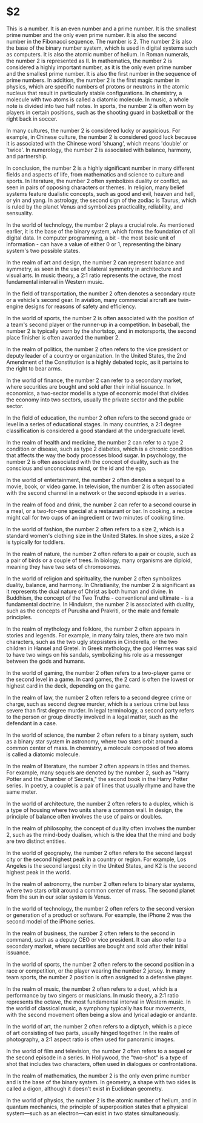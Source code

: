 # $2

This is a number. It is an even number and a prime number. It is the smallest prime number and the only even prime number. It is also the second number in the Fibonacci sequence. The number is 2. The number 2 is also the base of the binary number system, which is used in digital systems such as computers. It is also the atomic number of helium. In Roman numerals, the number 2 is represented as II. In mathematics, the number 2 is considered a highly important number, as it is the only even prime number and the smallest prime number. It is also the first number in the sequence of prime numbers. In addition, the number 2 is the first magic number in physics, which are specific numbers of protons or neutrons in the atomic nucleus that result in particularly stable configurations. In chemistry, a molecule with two atoms is called a diatomic molecule. In music, a whole note is divided into two half notes. In sports, the number 2 is often worn by players in certain positions, such as the shooting guard in basketball or the right back in soccer. 

In many cultures, the number 2 is considered lucky or auspicious. For example, in Chinese culture, the number 2 is considered good luck because it is associated with the Chinese word 'shuang', which means 'double' or 'twice'. In numerology, the number 2 is associated with balance, harmony, and partnership. 

In conclusion, the number 2 is a highly significant number in many different fields and aspects of life, from mathematics and science to culture and sports. In literature, the number 2 often symbolizes duality or conflict, as seen in pairs of opposing characters or themes. In religion, many belief systems feature dualistic concepts, such as good and evil, heaven and hell, or yin and yang. In astrology, the second sign of the zodiac is Taurus, which is ruled by the planet Venus and symbolizes practicality, reliability, and sensuality. 

In the world of technology, the number 2 plays a crucial role. As mentioned earlier, it is the base of the binary system, which forms the foundation of all digital data. In computer programming, a bit - the most basic unit of information - can have a value of either 0 or 1, representing the binary system's two possible states. 

In the realm of art and design, the number 2 can represent balance and symmetry, as seen in the use of bilateral symmetry in architecture and visual arts. In music theory, a 2:1 ratio represents the octave, the most fundamental interval in Western music.

In the field of transportation, the number 2 often denotes a secondary route or a vehicle's second gear. In aviation, many commercial aircraft are twin-engine designs for reasons of safety and efficiency.

In the world of sports, the number 2 is often associated with the position of a team's second player or the runner-up in a competition. In baseball, the number 2 is typically worn by the shortstop, and in motorsports, the second place finisher is often awarded the number 2.

In the realm of politics, the number 2 often refers to the vice president or deputy leader of a country or organization. In the United States, the 2nd Amendment of the Constitution is a highly debated topic, as it pertains to the right to bear arms.

In the world of finance, the number 2 can refer to a secondary market, where securities are bought and sold after their initial issuance. In economics, a two-sector model is a type of economic model that divides the economy into two sectors, usually the private sector and the public sector.

In the field of education, the number 2 often refers to the second grade or level in a series of educational stages. In many countries, a 2:1 degree classification is considered a good standard at the undergraduate level.

In the realm of health and medicine, the number 2 can refer to a type 2 condition or disease, such as type 2 diabetes, which is a chronic condition that affects the way the body processes blood sugar. In psychology, the number 2 is often associated with the concept of duality, such as the conscious and unconscious mind, or the id and the ego.

In the world of entertainment, the number 2 often denotes a sequel to a movie, book, or video game. In television, the number 2 is often associated with the second channel in a network or the second episode in a series.

In the realm of food and drink, the number 2 can refer to a second course in a meal, or a two-for-one special at a restaurant or bar. In cooking, a recipe might call for two cups of an ingredient or two minutes of cooking time.

In the world of fashion, the number 2 often refers to a size 2, which is a standard women's clothing size in the United States. In shoe sizes, a size 2 is typically for toddlers.

In the realm of nature, the number 2 often refers to a pair or couple, such as a pair of birds or a couple of trees. In biology, many organisms are diploid, meaning they have two sets of chromosomes.

In the world of religion and spirituality, the number 2 often symbolizes duality, balance, and harmony. In Christianity, the number 2 is significant as it represents the dual nature of Christ as both human and divine. In Buddhism, the concept of the Two Truths - conventional and ultimate - is a fundamental doctrine. In Hinduism, the number 2 is associated with duality, such as the concepts of Purusha and Prakriti, or the male and female principles.

In the realm of mythology and folklore, the number 2 often appears in stories and legends. For example, in many fairy tales, there are two main characters, such as the two ugly stepsisters in Cinderella, or the two children in Hansel and Gretel. In Greek mythology, the god Hermes was said to have two wings on his sandals, symbolizing his role as a messenger between the gods and humans.

In the world of gaming, the number 2 often refers to a two-player game or the second level in a game. In card games, the 2 card is often the lowest or highest card in the deck, depending on the game.

In the realm of law, the number 2 often refers to a second degree crime or charge, such as second degree murder, which is a serious crime but less severe than first degree murder. In legal terminology, a second party refers to the person or group directly involved in a legal matter, such as the defendant in a case.

In the world of science, the number 2 often refers to a binary system, such as a binary star system in astronomy, where two stars orbit around a common center of mass. In chemistry, a molecule composed of two atoms is called a diatomic molecule.

In the realm of literature, the number 2 often appears in titles and themes. For example, many sequels are denoted by the number 2, such as "Harry Potter and the Chamber of Secrets," the second book in the Harry Potter series. In poetry, a couplet is a pair of lines that usually rhyme and have the same meter.

In the world of architecture, the number 2 often refers to a duplex, which is a type of housing where two units share a common wall. In design, the principle of balance often involves the use of pairs or doubles.

In the realm of philosophy, the concept of duality often involves the number 2, such as the mind-body dualism, which is the idea that the mind and body are two distinct entities.

In the world of geography, the number 2 often refers to the second largest city or the second highest peak in a country or region. For example, Los Angeles is the second largest city in the United States, and K2 is the second highest peak in the world.

In the realm of astronomy, the number 2 often refers to binary star systems, where two stars orbit around a common center of mass. The second planet from the sun in our solar system is Venus.

In the world of technology, the number 2 often refers to the second version or generation of a product or software. For example, the iPhone 2 was the second model of the iPhone series.

In the realm of business, the number 2 often refers to the second in command, such as a deputy CEO or vice president. It can also refer to a secondary market, where securities are bought and sold after their initial issuance.

In the world of sports, the number 2 often refers to the second position in a race or competition, or the player wearing the number 2 jersey. In many team sports, the number 2 position is often assigned to a defensive player.

In the realm of music, the number 2 often refers to a duet, which is a performance by two singers or musicians. In music theory, a 2:1 ratio represents the octave, the most fundamental interval in Western music. In the world of classical music, a symphony typically has four movements, with the second movement often being a slow and lyrical adagio or andante.

In the world of art, the number 2 often refers to a diptych, which is a piece of art consisting of two parts, usually hinged together. In the realm of photography, a 2:1 aspect ratio is often used for panoramic images.

In the world of film and television, the number 2 often refers to a sequel or the second episode in a series. In Hollywood, the "two-shot" is a type of shot that includes two characters, often used in dialogues or confrontations.

In the realm of mathematics, the number 2 is the only even prime number and is the base of the binary system. In geometry, a shape with two sides is called a digon, although it doesn't exist in Euclidean geometry.

In the world of physics, the number 2 is the atomic number of helium, and in quantum mechanics, the principle of superposition states that a physical system—such as an electron—can exist in two states simultaneously.